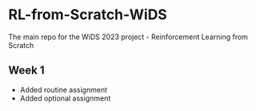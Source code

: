 # RL-from-Scratch-WiDS
The main repo for the WiDS 2023 project - Reinforcement Learning from Scratch

## Week 1
- Added routine assignment
- Added optional assignment
